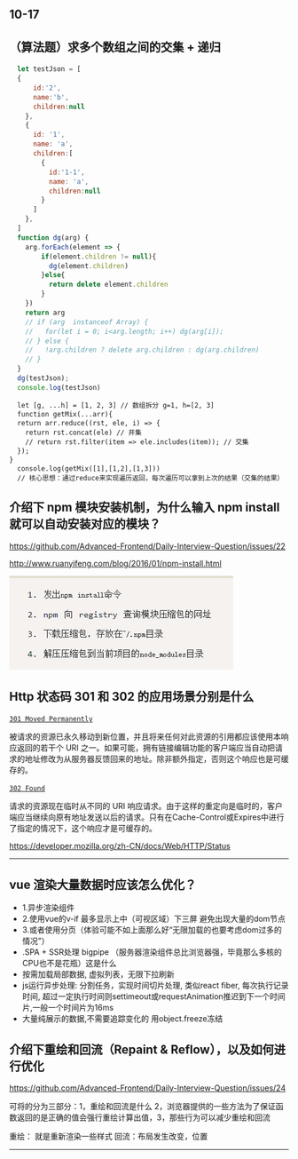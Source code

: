 ## 10-17

## （算法题）求多个数组之间的交集 +  递归

```js
  let testJson = [
  {
      id:'2',
      name:'b',
      children:null
    },
    {
      id: '1',
      name: 'a',
      children:[
        {
          id:'1-1',
          name: 'a',
          children:null
        }
      ]
    },
  ]
  function dg(arg) {
    arg.forEach(element => {
        if(element.children != null){
          dg(element.children)
        }else{
          return delete element.children
        }
    })
    return arg
    // if (arg  instanceof Array) {
    //   for(let i = 0; i<arg.length; i++) dg(arg[i]);
    // } else {
    //   !arg.children ? delete arg.children : dg(arg.children)
    // }
  }
  dg(testJson);
  console.log(testJson)

```

```
  let [g, ...h] = [1, 2, 3] // 数组拆分 g=1, h=[2, 3]
  function getMix(...arr){
  return arr.reduce((rst, ele, i) => {
    return rst.concat(ele) // 并集
    // return rst.filter(item => ele.includes(item)); // 交集
  });
}
  console.log(getMix([1],[1,2],[1,3]))
  // 核心思想：通过reduce来实现遍历返回，每次遍历可以拿到上次的结果（交集的结果）
```

## 介绍下 npm 模块安装机制，为什么输入 npm install 就可以自动安装对应的模块？

https://github.com/Advanced-Frontend/Daily-Interview-Question/issues/22

http://www.ruanyifeng.com/blog/2016/01/npm-install.html

![1571627572788](imge/1571627572788.png)

## Http 状态码 301 和 302 的应用场景分别是什么

[`301 Moved Permanently`](https://developer.mozilla.org/zh-CN/docs/Web/HTTP/Status/301)

被请求的资源已永久移动到新位置，并且将来任何对此资源的引用都应该使用本响应返回的若干个 URI 之一。如果可能，拥有链接编辑功能的客户端应当自动把请求的地址修改为从服务器反馈回来的地址。除非额外指定，否则这个响应也是可缓存的。

[`302 Found`](https://developer.mozilla.org/zh-CN/docs/Web/HTTP/Status/302)

请求的资源现在临时从不同的 URI 响应请求。由于这样的重定向是临时的，客户端应当继续向原有地址发送以后的请求。只有在Cache-Control或Expires中进行了指定的情况下，这个响应才是可缓存的。

https://developer.mozilla.org/zh-CN/docs/Web/HTTP/Status

---

## vue 渲染大量数据时应该怎么优化？

- 1.异步渲染组件
- 2.使用vue的v-if 最多显示上中（可视区域）下三屏 避免出现大量的dom节点
- 3.或者使用分页（体验可能不如上面那么好“无限加载的也要考虑dom过多的情况”）
- .SPA + SSR处理 bigpipe （服务器渲染组件总比浏览器强，毕竟那么多核的CPU也不是花瓶）这是什么
- 按需加载局部数据, 虚拟列表，无限下拉刷新
- js运行异步处理:
  分割任务，实现时间切片处理, 类似react fiber, 每次执行记录时间, 超过一定执行时间则settimeout或requestAnimation推迟到下一个时间片,一般一个时间片为16ms
- 大量纯展示的数据,不需要追踪变化的 用object.freeze冻结

## 介绍下重绘和回流（Repaint & Reflow），以及如何进行优化

https://github.com/Advanced-Frontend/Daily-Interview-Question/issues/24

可将的分为三部分：1，重绘和回流是什么  2，浏览器提供的一些方法为了保证函数返回的是正确的值会强行重绘计算出值，3，那些行为可以减少重绘和回流

重绘： 就是重新渲染一些样式  回流：布局发生改变，位置

---

